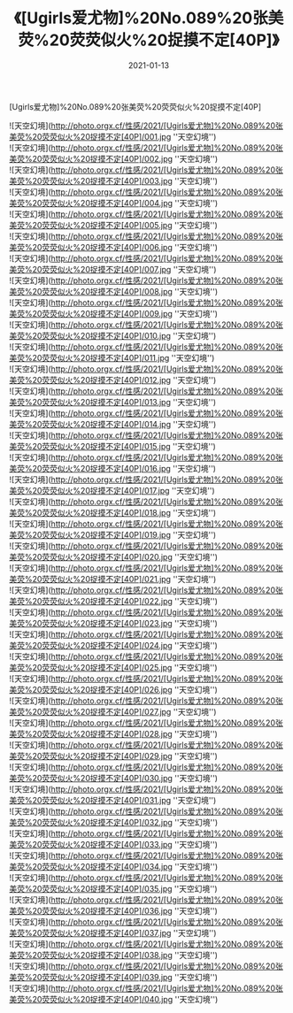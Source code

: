 ﻿---
layout: post
title: 《[Ugirls爱尤物]%20No.089%20张美荧%20荧荧似火%20捉摸不定[40P]》
date: 2021-01-13
img: http://photo.orgx.cf/性感/2021/[Ugirls爱尤物]%20No.089%20张美荧%20荧荧似火%20捉摸不定[40P]/000.jpg
tags: [美女,性感,泳衣]
---

[Ugirls爱尤物]%20No.089%20张美荧%20荧荧似火%20捉摸不定[40P]



![天空幻境](http://photo.orgx.cf/性感/2021/[Ugirls爱尤物]%20No.089%20张美荧%20荧荧似火%20捉摸不定[40P]/001.jpg ''天空幻境'')<br>
![天空幻境](http://photo.orgx.cf/性感/2021/[Ugirls爱尤物]%20No.089%20张美荧%20荧荧似火%20捉摸不定[40P]/002.jpg ''天空幻境'')<br>
![天空幻境](http://photo.orgx.cf/性感/2021/[Ugirls爱尤物]%20No.089%20张美荧%20荧荧似火%20捉摸不定[40P]/003.jpg ''天空幻境'')<br>
![天空幻境](http://photo.orgx.cf/性感/2021/[Ugirls爱尤物]%20No.089%20张美荧%20荧荧似火%20捉摸不定[40P]/004.jpg ''天空幻境'')<br>
![天空幻境](http://photo.orgx.cf/性感/2021/[Ugirls爱尤物]%20No.089%20张美荧%20荧荧似火%20捉摸不定[40P]/005.jpg ''天空幻境'')<br>
![天空幻境](http://photo.orgx.cf/性感/2021/[Ugirls爱尤物]%20No.089%20张美荧%20荧荧似火%20捉摸不定[40P]/006.jpg ''天空幻境'')<br>
![天空幻境](http://photo.orgx.cf/性感/2021/[Ugirls爱尤物]%20No.089%20张美荧%20荧荧似火%20捉摸不定[40P]/007.jpg ''天空幻境'')<br>
![天空幻境](http://photo.orgx.cf/性感/2021/[Ugirls爱尤物]%20No.089%20张美荧%20荧荧似火%20捉摸不定[40P]/008.jpg ''天空幻境'')<br>
![天空幻境](http://photo.orgx.cf/性感/2021/[Ugirls爱尤物]%20No.089%20张美荧%20荧荧似火%20捉摸不定[40P]/009.jpg ''天空幻境'')<br>
![天空幻境](http://photo.orgx.cf/性感/2021/[Ugirls爱尤物]%20No.089%20张美荧%20荧荧似火%20捉摸不定[40P]/010.jpg ''天空幻境'')<br>
![天空幻境](http://photo.orgx.cf/性感/2021/[Ugirls爱尤物]%20No.089%20张美荧%20荧荧似火%20捉摸不定[40P]/011.jpg ''天空幻境'')<br>
![天空幻境](http://photo.orgx.cf/性感/2021/[Ugirls爱尤物]%20No.089%20张美荧%20荧荧似火%20捉摸不定[40P]/012.jpg ''天空幻境'')<br>
![天空幻境](http://photo.orgx.cf/性感/2021/[Ugirls爱尤物]%20No.089%20张美荧%20荧荧似火%20捉摸不定[40P]/013.jpg ''天空幻境'')<br>
![天空幻境](http://photo.orgx.cf/性感/2021/[Ugirls爱尤物]%20No.089%20张美荧%20荧荧似火%20捉摸不定[40P]/014.jpg ''天空幻境'')<br>
![天空幻境](http://photo.orgx.cf/性感/2021/[Ugirls爱尤物]%20No.089%20张美荧%20荧荧似火%20捉摸不定[40P]/015.jpg ''天空幻境'')<br>
![天空幻境](http://photo.orgx.cf/性感/2021/[Ugirls爱尤物]%20No.089%20张美荧%20荧荧似火%20捉摸不定[40P]/016.jpg ''天空幻境'')<br>
![天空幻境](http://photo.orgx.cf/性感/2021/[Ugirls爱尤物]%20No.089%20张美荧%20荧荧似火%20捉摸不定[40P]/017.jpg ''天空幻境'')<br>
![天空幻境](http://photo.orgx.cf/性感/2021/[Ugirls爱尤物]%20No.089%20张美荧%20荧荧似火%20捉摸不定[40P]/018.jpg ''天空幻境'')<br>
![天空幻境](http://photo.orgx.cf/性感/2021/[Ugirls爱尤物]%20No.089%20张美荧%20荧荧似火%20捉摸不定[40P]/019.jpg ''天空幻境'')<br>
![天空幻境](http://photo.orgx.cf/性感/2021/[Ugirls爱尤物]%20No.089%20张美荧%20荧荧似火%20捉摸不定[40P]/020.jpg ''天空幻境'')<br>
![天空幻境](http://photo.orgx.cf/性感/2021/[Ugirls爱尤物]%20No.089%20张美荧%20荧荧似火%20捉摸不定[40P]/021.jpg ''天空幻境'')<br>
![天空幻境](http://photo.orgx.cf/性感/2021/[Ugirls爱尤物]%20No.089%20张美荧%20荧荧似火%20捉摸不定[40P]/022.jpg ''天空幻境'')<br>
![天空幻境](http://photo.orgx.cf/性感/2021/[Ugirls爱尤物]%20No.089%20张美荧%20荧荧似火%20捉摸不定[40P]/023.jpg ''天空幻境'')<br>
![天空幻境](http://photo.orgx.cf/性感/2021/[Ugirls爱尤物]%20No.089%20张美荧%20荧荧似火%20捉摸不定[40P]/024.jpg ''天空幻境'')<br>
![天空幻境](http://photo.orgx.cf/性感/2021/[Ugirls爱尤物]%20No.089%20张美荧%20荧荧似火%20捉摸不定[40P]/025.jpg ''天空幻境'')<br>
![天空幻境](http://photo.orgx.cf/性感/2021/[Ugirls爱尤物]%20No.089%20张美荧%20荧荧似火%20捉摸不定[40P]/026.jpg ''天空幻境'')<br>
![天空幻境](http://photo.orgx.cf/性感/2021/[Ugirls爱尤物]%20No.089%20张美荧%20荧荧似火%20捉摸不定[40P]/027.jpg ''天空幻境'')<br>
![天空幻境](http://photo.orgx.cf/性感/2021/[Ugirls爱尤物]%20No.089%20张美荧%20荧荧似火%20捉摸不定[40P]/028.jpg ''天空幻境'')<br>
![天空幻境](http://photo.orgx.cf/性感/2021/[Ugirls爱尤物]%20No.089%20张美荧%20荧荧似火%20捉摸不定[40P]/029.jpg ''天空幻境'')<br>
![天空幻境](http://photo.orgx.cf/性感/2021/[Ugirls爱尤物]%20No.089%20张美荧%20荧荧似火%20捉摸不定[40P]/030.jpg ''天空幻境'')<br>
![天空幻境](http://photo.orgx.cf/性感/2021/[Ugirls爱尤物]%20No.089%20张美荧%20荧荧似火%20捉摸不定[40P]/031.jpg ''天空幻境'')<br>
![天空幻境](http://photo.orgx.cf/性感/2021/[Ugirls爱尤物]%20No.089%20张美荧%20荧荧似火%20捉摸不定[40P]/032.jpg ''天空幻境'')<br>
![天空幻境](http://photo.orgx.cf/性感/2021/[Ugirls爱尤物]%20No.089%20张美荧%20荧荧似火%20捉摸不定[40P]/033.jpg ''天空幻境'')<br>
![天空幻境](http://photo.orgx.cf/性感/2021/[Ugirls爱尤物]%20No.089%20张美荧%20荧荧似火%20捉摸不定[40P]/034.jpg ''天空幻境'')<br>
![天空幻境](http://photo.orgx.cf/性感/2021/[Ugirls爱尤物]%20No.089%20张美荧%20荧荧似火%20捉摸不定[40P]/035.jpg ''天空幻境'')<br>
![天空幻境](http://photo.orgx.cf/性感/2021/[Ugirls爱尤物]%20No.089%20张美荧%20荧荧似火%20捉摸不定[40P]/036.jpg ''天空幻境'')<br>
![天空幻境](http://photo.orgx.cf/性感/2021/[Ugirls爱尤物]%20No.089%20张美荧%20荧荧似火%20捉摸不定[40P]/037.jpg ''天空幻境'')<br>
![天空幻境](http://photo.orgx.cf/性感/2021/[Ugirls爱尤物]%20No.089%20张美荧%20荧荧似火%20捉摸不定[40P]/038.jpg ''天空幻境'')<br>
![天空幻境](http://photo.orgx.cf/性感/2021/[Ugirls爱尤物]%20No.089%20张美荧%20荧荧似火%20捉摸不定[40P]/039.jpg ''天空幻境'')<br>
![天空幻境](http://photo.orgx.cf/性感/2021/[Ugirls爱尤物]%20No.089%20张美荧%20荧荧似火%20捉摸不定[40P]/040.jpg ''天空幻境'')<br>